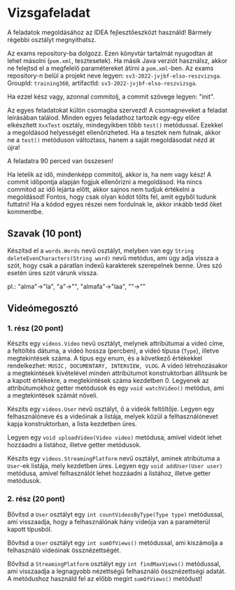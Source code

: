 # Vizsgafeladat

A feladatok megoldásához az IDEA fejlesztőeszközt használd! Bármely régebbi osztályt megnyithatsz.

Az exams repository-ba dolgozz. Ezen könyvtár tartalmát nyugodtan át lehet másolni (`pom.xml`, tesztesetek). Ha másik Java verziót használsz, 
akkor ne felejtsd el a megfelelő paramétereket átírni a `pom.xml`-ben. 
Az exams repository-n belül a projekt neve legyen: `sv3-2022-jvjbf-elso-reszvizsga`. GroupId: `training360`, artifactId: `sv3-2022-jvjbf-elso-reszvizsga`.

Ha ezzel kész vagy, azonnal commitolj, a commit szövege legyen: "init".

Az egyes feladatokat külön csomagba szervezd! A csomagneveket a feladat leírásában találod. Minden egyes feladathoz tartozik
egy-egy előre elkészített `XxxTest` osztály, mindegyikben több `test()` metódussal. Ezekkel a megoldásod helyességét
ellenőrizheted. Ha a tesztek nem futnak, akkor ne a
`test()` metóduson változtass, hanem a saját megoldásodat nézd át újra!

A feladatra 90 perced van összesen!

Ha letelik az idő, mindenképp commitolj, akkor is, ha nem vagy kész! A commit időpontja alapján fogjuk ellenőrizni a megoldásod.
Ha nincs commitod az idő lejárta előtt, akkor sajnos nem tudjuk értékelni a megoldásod! Fontos, hogy csak olyan kódot tölts fel, amit egyből tudunk futtatni!
Ha a kódod egyes részei nem fordulnak le, akkor inkább tedd őket kommentbe. 

## Szavak (10 pont)

Készítsd el a `words.Words` nevű osztályt, melyben van egy `String deleteEvenCharacters(String word)` nevű metódus, ami
úgy adja vissza a szót, hogy csak a páratlan indexű karakterek szerepelnek benne. Üres szó esetén üres szót várunk vissza. 

pl.: "alma"->"la", "a"->"", "almafa"->"laa", ""->""

## Videómegosztó

### 1. rész (20 pont)
Készíts egy `videos.Video` nevű osztályt, melynek attribútumai a videó címe, a feltöltés dátuma, a videó hossza (percben), a videó típusa (`Type`), 
illetve megtekintések száma. A típus egy enum, és a következő értékekkel rendelkezhet: `MUSIC, DOCUMENTARY, INTERVIEW, VLOG`. A videó létrehozásakor
a megtekintések kivételével minden attribútumot konstruktorban állítsunk be a kapott értékekre, a megtekintések száma kezdetben 0. Legyenek az attribútumokhoz
getter metódusok és egy `void watchVideo()` metódus, ami a megtekintések számát növeli.

Készíts egy `videos.User` nevű osztályt, ő a videók feltöltője. Legyen egy felhasználóneve és a videóinak a listája, melyek közül a felhasználónevet
kapja konstruktorban, a lista kezdetben üres.  

Legyen egy `void uploadVideo(Video video)` metódusa, amivel videót lehet hozzáadni a listához, illetve getter metódusok.  

Készíts egy `videos.StreamingPlatform` nevű osztályt, aminek atribútuma a `User`-ek listája, mely kezdetben üres. Legyen egy `void addUser(User user)` metódusa,
amivel felhasználót lehet hozzáadni a listához, illetve getter metódusok. 

### 2. rész (20 pont)

Bővítsd a `User` osztályt egy `int countVideosByType(Type type)` metódussal, ami visszaadja, hogy a felhasználónak hány videója van a
paraméterül kapott típusból.<br>

Bővítsd a `User` osztályt egy `int sumOfViews()` metódussal, ami kiszámolja a felhasználó videóinak össznézettségét.

Bővítsd a `StreamingPlatform` osztályt egy `int findMaxViews()` metódussal, ami visszaadja a legnagyobb nézettségű felhasználó össznézettségi adatát. 
A metódushoz használd fel az előbb megírt `sumOfViews()` metódust!





